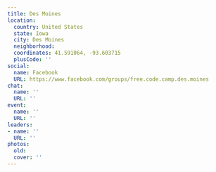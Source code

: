 ```yaml
---
title: Des Moines
location:
  country: United States
  state: Iowa
  city: Des Moines
  neighborhood: 
  coordinates: 41.591064, -93.603715
  plusCode: ''
social:
  name: Facebook
  URL: https://www.facebook.com/groups/free.code.camp.des.moines
chat:
  name: ''
  URL: ''
event:
  name: ''
  URL: ''
leaders:
- name: ''
  URL: ''
photos:
  old: 
  cover: ''
---
```

